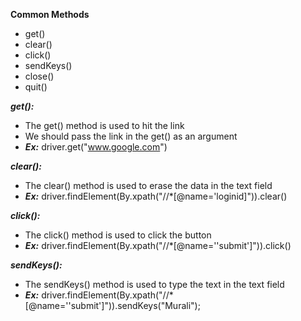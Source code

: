 **Common Methods**

- get()
- clear()
- click()
- sendKeys()
- close()
- quit()



***get():***

- The get() method is used to hit the link
- We should pass the link in the get() as an argument
- ***Ex:*** driver.get("www.google.com")



***clear():***

- The clear() method is used to erase the data in the text field
- ***Ex:*** driver.findElement(By.xpath("//*[@name='loginid]")).clear()



***click():***

- The click() method is used to click the button 
- ***Ex:*** driver.findElement(By.xpath("//*[@name=''submit']")).click()

***sendKeys():***

- The sendKeys() method is used to type the text in the text field
- ***Ex:*** driver.findElement(By.xpath("//*[@name=''submit']")).sendKeys("Murali");



